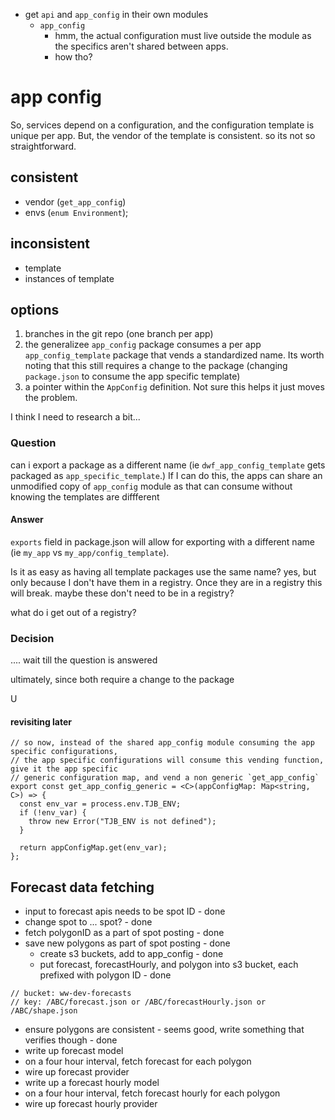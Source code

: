 * get `api` and `app_config` in their own modules
  * `app_config`
    * hmm, the actual configuration must live outside the module as the specifics aren't shared between apps.
    * how tho?


# app config
So, services depend on a configuration, and the configuration template is unique per app. But, the vendor of the template is consistent. so its not so straightforward.

## consistent
* vendor (`get_app_config`)
* envs (`enum Environment`);

## inconsistent
* template
* instances of template

## options
1. branches in the git repo (one branch per app)
2. the generalizee `app_config` package consumes a per app `app_config_template` package that vends a standardized name.
Its worth noting that this still requires a change to the package (changing `package.json` to consume the app specific template)
3. a pointer within the `AppConfig` definition.  Not sure this helps it just moves the problem.

I think I need to research a bit...
### Question
can i export a package as a different name (ie `dwf_app_config_template` gets packaged as `app_specific_template`.) If I can do this, the apps can share an unmodified
copy of `app_config` module as that can consume without knowing the templates are diffferent

#### Answer
`exports` field in package.json will allow for exporting with a different name (ie `my_app` vs `my_app/config_template`).

Is it as easy as having all template packages use the same name? yes, but only because I don't have them in a registry. Once they are in a registry this will break.
maybe these don't need to be in a registry?

what do i get out of a registry?


### Decision
.... wait till the question is answered

ultimately, since both require a change to the package

U

#### revisiting later
```
// so now, instead of the shared app_config module consuming the app specific configurations,
// the app specific configurations will consume this vending function, give it the app specific
// generic configuration map, and vend a non generic `get_app_config`
export const get_app_config_generic = <C>(appConfigMap: Map<string, C>) => {
  const env_var = process.env.TJB_ENV;
  if (!env_var) {
    throw new Error("TJB_ENV is not defined");
  }

  return appConfigMap.get(env_var);
};
```




## Forecast data fetching
* input to forecast apis needs to be spot ID - done
* change spot to ... spot? - done
* fetch polygonID as a part of spot posting - done
* save new polygons as part of spot posting - done
  * create s3 buckets, add to app_config - done
  * put forecast, forecastHourly, and polygon into s3 bucket, each prefixed with polygon ID - done
```
// bucket: ww-dev-forecasts
// key: /ABC/forecast.json or /ABC/forecastHourly.json or /ABC/shape.json
```
* ensure polygons are consistent - seems good, write something that verifies though - done
* write up forecast model
* on a four hour interval, fetch forecast for each polygon
* wire up forecast provider
* write up a forecast hourly model
* on a four hour interval, fetch forecast hourly for each polygon
* wire up forecast hourly provider
